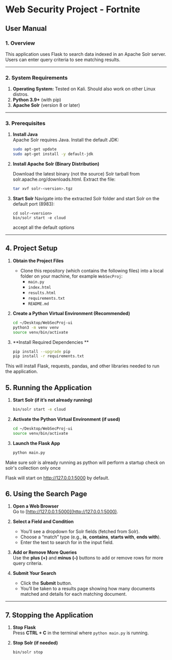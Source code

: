 # Web Security Project - Fortnite

## User Manual

### 1. Overview

This application uses Flask to search data indexed in an Apache Solr server. Users can enter query criteria to see matching results.

---

### 2. System Requirements

1. **Operating System:** Tested on Kali. Should also work on other Linux distros.  
2. **Python 3.9+** (with pip)  
3. **Apache Solr** (version 8 or later)

---

### 3. Prerequisites

1. **Install Java**  
   Apache Solr requires Java. Install the default JDK:
   ```bash
   sudo apt-get update
   sudo apt-get install -y default-jdk

2. **Install Apache Solr (Binary Distribution)**

   Download the latest binary (not the source) Solr tarball from solr.apache.org/downloads.html.
    Extract the file:
   ```bash
   tar xvf solr-<version>.tgz

3. **Start Solr**
   Navigate into the extracted Solr folder and start Solr on the default port (8983):
   
       cd solr-<version>
       bin/solr start -e cloud
   accept all the default options
---

## 4. Project Setup

1. **Obtain the Project Files**  
   - Clone this repository (which contains the following files) into a local folder on your machine, for example `WebSecProj`:
     - `main.py`
     - `index.html`
     - `results.html`
     - `requirements.txt`
     - `README.md`

2. **Create a Python Virtual Environment (Recommended)**  
   ```bash
   cd ~/Desktop/WebSecProj-ui
   python3 -m venv venv
   source venv/bin/activate

3. **Install Required Dependencies **
   ```bash
   pip install --upgrade pip
   pip install -r requirements.txt
  This will install Flask, requests, pandas, and other libraries needed to run the application.

## 5. Running the Application

1. **Start Solr (if it’s not already running)**
   ```bash
   bin/solr start -e cloud
   ```
   
2. **Activate the Python Virtual Environment (if used)**
   ```bash
   cd ~/Desktop/WebSecProj-ui
   source venv/bin/activate

3. **Launch the Flask App**
   ```bash
   python main.py
Make sure solr is already running as python will perform a startup check on solr's collection only once

Flask will start on http://127.0.0.1:5000 by default.

## 6. Using the Search Page

1. **Open a Web Browser**  
   Go to [http://127.0.0.1:5000](http://127.0.0.1:5000).

2. **Select a Field and Condition**  
   - You’ll see a dropdown for Solr fields (fetched from Solr).
   - Choose a “match” type (e.g., **is**, **contains**, **starts with**, **ends with**).
   - Enter the text to search for in the input field.

3. **Add or Remove More Queries**  
   Use the **plus (+)** and **minus (–)** buttons to add or remove rows for more query criteria.

4. **Submit Your Search**  
   - Click the **Submit** button.
   - You’ll be taken to a results page showing how many documents matched and details for each matching document.

---

## 7. Stopping the Application

1. **Stop Flask**  
   Press **CTRL + C** in the terminal where `python main.py` is running.

2. **Stop Solr (if needed)**
    ```bash
    bin/solr stop
    ```
